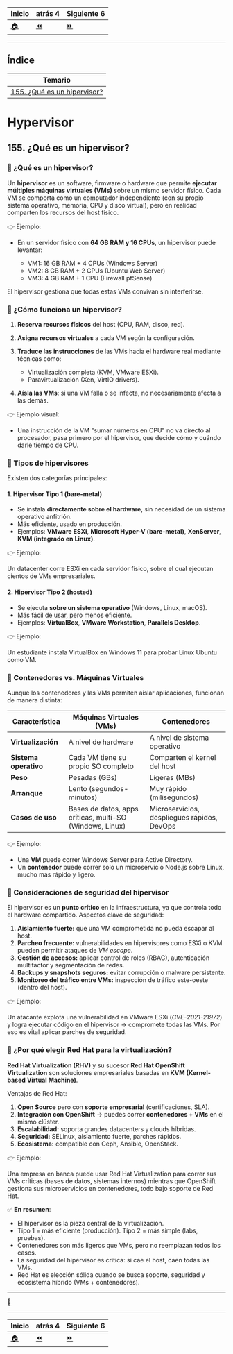 | **Inicio**         | **atrás 4**            | **Siguiente 6**        |
| ------------------ | ---------------------- | ---------------------- |
| [🏠](../README.md) | [⏪](./6_4_Proxmox.md) | [⏩](./6_6_GuestOS.md) |

---

## **Índice**

| Temario                                                  |
| -------------------------------------------------------- |
| [155. ¿Qué es un hipervisor?](#155-qué-es-un-hipervisor) |

# **Hypervisor**

## **155. ¿Qué es un hipervisor?**

### 🔹 ¿Qué es un hipervisor?

Un **hipervisor** es un software, firmware o hardware que permite **ejecutar múltiples máquinas virtuales (VMs)** sobre un mismo servidor físico.
Cada VM se comporta como un computador independiente (con su propio sistema operativo, memoria, CPU y disco virtual), pero en realidad comparten los recursos del host físico.

👉 Ejemplo:

- En un servidor físico con **64 GB RAM y 16 CPUs**, un hipervisor puede levantar:

  - VM1: 16 GB RAM + 4 CPUs (Windows Server)
  - VM2: 8 GB RAM + 2 CPUs (Ubuntu Web Server)
  - VM3: 4 GB RAM + 1 CPU (Firewall pfSense)

El hipervisor gestiona que todas estas VMs convivan sin interferirse.

### 🔹 ¿Cómo funciona un hipervisor?

1. **Reserva recursos físicos** del host (CPU, RAM, disco, red).
2. **Asigna recursos virtuales** a cada VM según la configuración.
3. **Traduce las instrucciones** de las VMs hacia el hardware real mediante técnicas como:

   - Virtualización completa (KVM, VMware ESXi).
   - Paravirtualización (Xen, VirtIO drivers).

4. **Aísla las VMs**: si una VM falla o se infecta, no necesariamente afecta a las demás.

👉 Ejemplo visual:

- Una instrucción de la VM "sumar números en CPU" no va directo al procesador, pasa primero por el hipervisor, que decide cómo y cuándo darle tiempo de CPU.

### 🔹 Tipos de hipervisores

Existen dos categorías principales:

#### 1. **Hipervisor Tipo 1 (bare-metal)**

- Se instala **directamente sobre el hardware**, sin necesidad de un sistema operativo anfitrión.
- Más eficiente, usado en producción.
- Ejemplos: **VMware ESXi**, **Microsoft Hyper-V (bare-metal)**, **XenServer**, **KVM (integrado en Linux)**.

👉 Ejemplo:

Un datacenter corre ESXi en cada servidor físico, sobre el cual ejecutan cientos de VMs empresariales.

#### 2. **Hipervisor Tipo 2 (hosted)**

- Se ejecuta **sobre un sistema operativo** (Windows, Linux, macOS).
- Más fácil de usar, pero menos eficiente.
- Ejemplos: **VirtualBox**, **VMware Workstation**, **Parallels Desktop**.

👉 Ejemplo:

Un estudiante instala VirtualBox en Windows 11 para probar Linux Ubuntu como VM.

### 🔹 Contenedores vs. Máquinas Virtuales

Aunque los contenedores y las VMs permiten aislar aplicaciones, funcionan de manera distinta:

| Característica        | Máquinas Virtuales (VMs)                                 | Contenedores                                |
| --------------------- | -------------------------------------------------------- | ------------------------------------------- |
| **Virtualización**    | A nivel de hardware                                      | A nivel de sistema operativo                |
| **Sistema operativo** | Cada VM tiene su propio SO completo                      | Comparten el kernel del host                |
| **Peso**              | Pesadas (GBs)                                            | Ligeras (MBs)                               |
| **Arranque**          | Lento (segundos-minutos)                                 | Muy rápido (milisegundos)                   |
| **Casos de uso**      | Bases de datos, apps críticas, multi-SO (Windows, Linux) | Microservicios, despliegues rápidos, DevOps |

👉 Ejemplo:

- Una **VM** puede correr Windows Server para Active Directory.
- Un **contenedor** puede correr solo un microservicio Node.js sobre Linux, mucho más rápido y ligero.

### 🔹 Consideraciones de seguridad del hipervisor

El hipervisor es un **punto crítico** en la infraestructura, ya que controla todo el hardware compartido.
Aspectos clave de seguridad:

1. **Aislamiento fuerte:** que una VM comprometida no pueda escapar al host.
2. **Parcheo frecuente:** vulnerabilidades en hipervisores como ESXi o KVM pueden permitir ataques de _VM escape_.
3. **Gestión de accesos:** aplicar control de roles (RBAC), autenticación multifactor y segmentación de redes.
4. **Backups y snapshots seguros:** evitar corrupción o malware persistente.
5. **Monitoreo del tráfico entre VMs:** inspección de tráfico este-oeste (dentro del host).

👉 Ejemplo:

Un atacante explota una vulnerabilidad en VMware ESXi (_CVE-2021-21972_) y logra ejecutar código en el hipervisor → compromete todas las VMs. Por eso es vital aplicar parches de seguridad.

### 🔹 ¿Por qué elegir **Red Hat** para la virtualización?

**Red Hat Virtualization (RHV)** y su sucesor **Red Hat OpenShift Virtualization** son soluciones empresariales basadas en **KVM (Kernel-based Virtual Machine)**.

Ventajas de Red Hat:

1. **Open Source** pero con **soporte empresarial** (certificaciones, SLA).
2. **Integración con OpenShift** → puedes correr **contenedores + VMs** en el mismo clúster.
3. **Escalabilidad:** soporta grandes datacenters y clouds híbridas.
4. **Seguridad:** SELinux, aislamiento fuerte, parches rápidos.
5. **Ecosistema:** compatible con Ceph, Ansible, OpenStack.

👉 Ejemplo:

Una empresa en banca puede usar Red Hat Virtualization para correr sus VMs críticas (bases de datos, sistemas internos) mientras que OpenShift gestiona sus microservicios en contenedores, todo bajo soporte de Red Hat.

✅ **En resumen**:

- El hipervisor es la pieza central de la virtualización.
- Tipo 1 = más eficiente (producción). Tipo 2 = más simple (labs, pruebas).
- Contenedores son más ligeros que VMs, pero no reemplazan todos los casos.
- La seguridad del hipervisor es crítica: si cae el host, caen todas las VMs.
- Red Hat es elección sólida cuando se busca soporte, seguridad y ecosistema híbrido (VMs + contenedores).

---

[🔼](#índice)

---

| **Inicio**         | **atrás 4**            | **Siguiente 6**        |
| ------------------ | ---------------------- | ---------------------- |
| [🏠](../README.md) | [⏪](./6_4_Proxmox.md) | [⏩](./6_6_GuestOS.md) |
